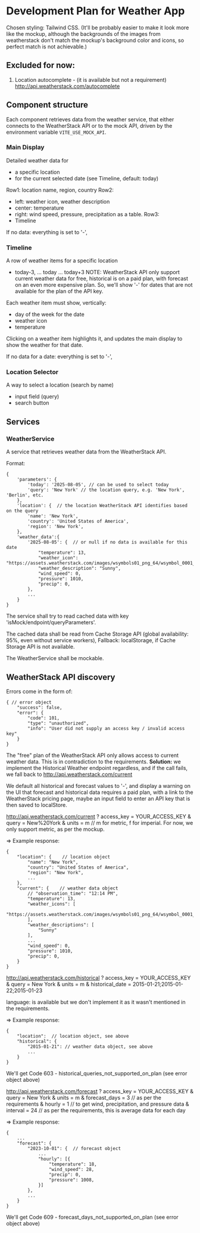 # Development Plan for Weather App

Chosen styling: Tailwind CSS. 
(It'll be probably easier to make it look more like the mockup,
although the backgrounds of the images from weatherstack don't match the mockup's background color and icons,
so perfect match is not achievable.)

## Excluded for now:
1. Location autocomplete - (it is available but not a requirement) http://api.weatherstack.com/autocomplete


## Component structure

Each component retrieves data from the weather service,
that either connects to the WeatherStack API or to the mock API,
driven by the environment variable `VITE_USE_MOCK_API`.

### Main Display
Detailed weather data for 
 - a specific location
 - for the current selected date (see Timeline, default: today)

Row1: location name, region, country
Row2:
 - left: weather icon, weather description
 - center: temperature
 - right: wind speed, pressure, precipitation as a table.
Row3:
 - Timeline

If no data: everything is set to '-',

### Timeline
A row of weather items for a specific location
 - today-3, ... today ... today+3
NOTE: WeatherStack API only support current weather data for free,
historical is on a paid plan, with forecast on an even more expensive plan.
So, we'll show '-' for dates that are not available for the plan of the API key.

Each weather item must show, vertically:
 - day of the week for the date
 - weather icon
 - temperature

Clicking on a weather item highlights it,
and updates the main display to show the weather for that date.

If no data for a date: everything is set to '-',

### Location Selector
A way to select a location (search by name)
 - input field (query)
 - search button

## Services

### WeatherService
A service that retrieves weather data from the WeatherStack API.

Format:
```
{
    'parameters': {
        'today': '2025-08-05', // can be used to select today
        'query': 'New York' // the location query, e.g. 'New York', 'Berlin', etc.
    },
    'location': {  // the location WeatherStack API identifies based on the query
        'name': 'New York',
        'country': 'United States of America',
        'region': 'New York',
    },
    'weather_data':{
        '2025-08-05': {  // or null if no data is available for this date
            "temperature": 13,
            "weather_icon": "https://assets.weatherstack.com/images/wsymbols01_png_64/wsymbol_0001_sunny.png"
            "weather_description": "Sunny",
            "wind_speed": 0,
            "pressure": 1010,
            "precip": 0,
        },
        ...
    }
}
```
The service shall try to read cached data
with key 'isMock/endpoint/queryParameters'.

The cached data shall be read from Cache Storage API (global availability: 95%, even without service workers), 
Fallback: localStorage, if Cache Storage API is not available.

The WeatherService shall be mockable.

## WeatherStack API discovery

Errors come in the form of:
```
{ // error object
    "success": false,
    "error": {
        "code": 101,
        "type": "unauthorized",
        "info": "User did not supply an access key / invalid access key"    
    }
}
```

The "free" plan of the WeatherStack API only allows access to current weather data.
This is in contradiction to the requirements.
**Solution:** we implement the Historical Weather endpoint regardless,
and if the call fails, we fall back to http://api.weatherstack.com/current

We default all historical and forecast values to '-', 
and display a warning on the UI that forecast and historical data requires a paid plan,
with a link to the WeatherStack pricing page, maybe an input field to enter an API key
that is then saved to localStore.

http://api.weatherstack.com/current
    ? access_key = YOUR_ACCESS_KEY
    & query = New%20York
    & units = m  // m for metric, f for imperial. For now, we only support metric, as per the mockup.

=> Example response:
```
{
    "location": {    // location object
        "name": "New York",
        "country": "United States of America",
        "region": "New York",
        ...
    },
    "current": {    // weather data object
        // "observation_time": "12:14 PM",
        "temperature": 13,
        "weather_icons": [
            "https://assets.weatherstack.com/images/wsymbols01_png_64/wsymbol_0001_sunny.png"
        ],
        "weather_descriptions": [
            "Sunny"
        ],
        ...
        "wind_speed": 0,
        "pressure": 1010,
        "precip": 0,
    }
}
```

http://api.weatherstack.com/historical
    ? access_key = YOUR_ACCESS_KEY
    & query = New York
    & units = m
    & historical_date = 2015-01-21;2015-01-22;2015-01-23

language: is available but we don't implement it as it wasn't mentioned in the requirements.

=> Example response:
```
{
    "location":  // location object, see above
    "historical": {
        "2015-01-21": // weather data object, see above
        ...
    }
}
```
We'll get   Code 603 - historical_queries_not_supported_on_plan (see error object above)

http://api.weatherstack.com/forecast
    ? access_key = YOUR_ACCESS_KEY
    & query = New York
    & units = m
    & forecast_days = 3  // as per the requirements
    & hourly = 1  // to get wind, precipitation, and pressure data
    & interval = 24  // as per the requirements, this is average data for each day

=> Example response:
```
{
    ...
    "forecast": {
        "2023-10-01": {  // forecast object
            ...
            "hourly": [{
                "temperature": 18,
                "wind_speed": 28,
                "precip": 0,
                "pressure": 1008,
            }]
        },
        ...
    }
}
```

We'll get  Code 609 - forecast_days_not_supported_on_plan (see error object above)